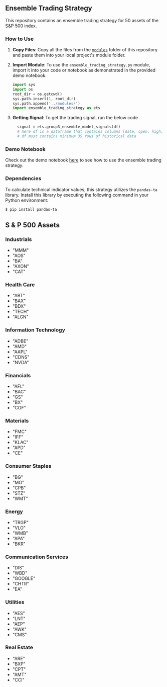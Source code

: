 ## Ensemble Trading Strategy

This repository contains an ensemble trading strategy for 50 assets of the S&P 500 index.

### How to Use

1. **Copy Files**: Copy all the files from the [`modules`](https://github.com/Faysal-Sohan/ensemble-trading-strategy/tree/main/modules) folder of this repository and paste them into your local project's module folder.

2. **Import Module**: To use the `ensemble_trading_strategy.py` module, import it into your code or notebook as demonstrated in the provided demo notebook.
   ```python
   import sys
   import os
   root_dir = os.getcwd()
   sys.path.insert(1, root_dir)
   sys.path.append('../modules/')
   import ensemble_trading_strategy as ets
   ```
3. **Getting Signal**: To get the trading signal, run the below code
   ```python
     signal = ets.group3_ensemble_model_signals(df)
     # here df is a dataframe that contains columns [date, open, high, low, close, volumes]
     # df must contains minimum 35 rows of historical data
   ```

### Demo Notebook

Check out the demo notebook [here](https://github.com/Faysal-Sohan/ensemble-trading-strategy/blob/main/example/demo.ipynb) to see how to use the ensemble trading strategy.

### Dependencies

To calculate technical indicator values, this strategy utilizes the `pandas-ta` library. Install this library by executing the following command in your Python environment:

```bash
$ pip install pandas-ta
```

## S & P 500 Assets

### Industrials
- "MMM"
- "AOS"
- "BA"
- "AXON"
- "CAT"

### Health Care
- "ABT"
- "BAX"
- "BDX"
- "TECH"
- "ALGN"

### Information Technology
- "ADBE"
- "AMD"
- "AAPL"
- "CDNS"
- "NVDA"

### Financials
- "AFL"
- "BAC"
- "GS"
- "BX"
- "COF"

### Materials
- "FMC"
- "IFF"
- "KLAC"
- "APD"
- "CE"

### Consumer Staples
- "BG"
- "MO"
- "CPB"
- "STZ"
- "WMT"

### Energy
- "TRGP"
- "VLO"
- "WMB"
- "APA"
- "BKR"

### Communication Services
- "DIS"
- "WBD"
- "GOOGLE"
- "CHTR"
- "EA"

### Utilities
- "AES"
- "LNT"
- "AEP"
- "AWK"
- "CMS"

### Real Estate
- "ARE"
- "BXP"
- "CPT"
- "AMT"
- "CCI"

